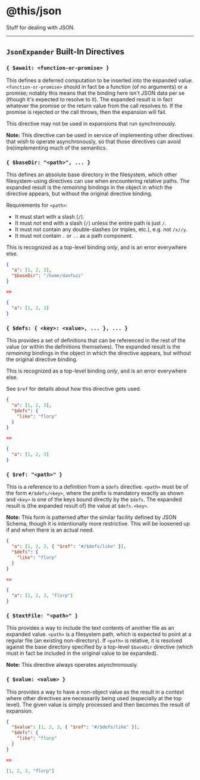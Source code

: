 @this/json
==========

Stuff for dealing with JSON.

- - - - - - - - - -

## `JsonExpander` Built-In Directives

### `{ $await: <function-or-promise> }`

This defines a deferred computation to be inserted into the expanded value.
`<function-or-promise>` should in fact be a function (of no arguments) or
a promise; notably this means that the binding here isn't JSON data per se
(though it's expected to resolve to it). The expanded result is in fact
whatever the promise or the return value from the call resolves to. If the
promise is rejected or the call throws, then the expansion will fail.

This directive may not be used in expansions that run synchronously.

**Note:** This directive can be used in service of implementing other
directives that wish to operate asynchronously, so that those directives can
avoid (re)implementing much of the semantics.

### `{ $baseDir: "<path>", ... }`

This defines an absolute base directory in the filesystem, which other
filesystem-using directives can use when encountering relative paths. The
expanded result is the _remaining_ bindings in the object in which the directive
appears, but without the original directive binding.

Requirements for `<path>`:

* It must start with a slash (`/`).
* It must _not_ end with a slash (`/`) unless the entire path is just `/`.
* It must not contain any double-slashes (or triples, etc.), e.g. not `/x//y`.
* It must not contain `.` or `..` as a path component.

This is recognized as a top-level binding _only_, and is an error everywhere
else.

```json
{
  "a": [1, 2, 3],
  "$baseDir": "/home/danfuzz"
}

=>

{
  "a": [1, 2, 3]
}
```

### `{ $defs: { <key>: <value>, ... }, ... }`

This provides a set of definitions that can be referenced in the rest of
the value (or within the definitions themselves). The expanded result is the
_remaining_ bindings in the object in which the directive appears, but without
the original directive binding.

This is recognized as a top-level binding _only_, and is an error everywhere
else.

See `$ref` for details about how this directive gets used.

```json
{
  "a": [1, 2, 3],
  "$defs": {
    "like": "florp"
  }
}

=>

{
  "a": [1, 2, 3]
}
```

### `{ $ref: "<path>" }`

This is a reference to a definition from a `$defs` directive. `<path>` must
be of the form `#/$defs/<key>`, where the prefix is mandatory exactly as shown
and `<key>` is one of the keys bound directly by the `$defs`. The expanded
result is (the expanded result of) the value at `$defs.<key>`.

**Note:** This form is patterned after the similar facility defined by JSON
Schema, though it is intentionally more restrictive. This will be loosened up if
and when there is an actual need.

```json
{
  "a": [1, 2, 3, { "$ref": "#/$defs/like" }],
  "$defs": {
    "like": "florp"
  }
}

=>

{
  "a": [1, 2, 3, "florp"]
}
```

### `{ $textFile: "<path>" }`

This provides a way to include the text contents of another file as an expanded
value. `<path>` is a filesystem path, which is expected to point at a regular
file (an existing non-directory). If `<path>` is relative, it is resolved
against the base directory specified by a top-level `$baseDir` directive (which
must in fact be included in the original value to be expanded).

**Note:** This directive always operates asynchronously.

### `{ $value: <value> }`

This provides a way to have a non-object value as the result in a context where
other directives are necessarily being used (especially at the top level). The
given value is simply processed and then becomes the result of expansion.

```json
{
  "$value": [1, 2, 3, { "$ref": "#/$defs/like" }],
  "$defs": {
    "like": "florp"
  }
}

=>

[1, 2, 3, "florp"]
```
